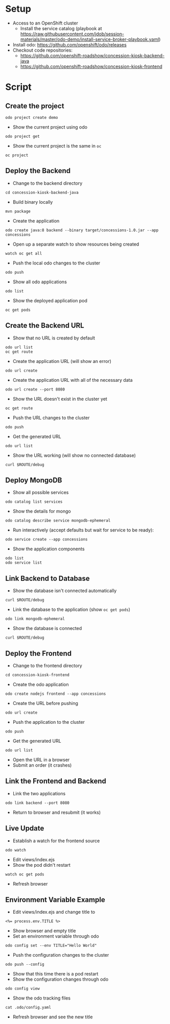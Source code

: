 # Setup

* Access to an OpenShift cluster
  * Install the service catalog (playbook at https://raw.githubusercontent.com/jdob/session-materials/master/odo-demo/install-service-broker-playbook.yaml)
* Install odo: https://github.com/openshift/odo/releases
* Checkout code repositories:
  * https://github.com/openshift-roadshow/concession-kiosk-backend-java
  * https://github.com/openshift-roadshow/concession-kiosk-frontend

# Script

## Create the project
```
odo project create demo
```
* Show the current project using odo
```
odo project get
```
* Show the current project is the same in `oc`
```
oc project
```

## Deploy the Backend
* Change to the backend directory
```
cd concession-kiosk-backend-java
```
* Build binary locally
```
mvn package
```
* Create the application
```
odo create java:8 backend --binary target/concessions-1.0.jar --app concessions
```
* Open up a separate watch to show resources being created
```
watch oc get all
```
* Push the local odo changes to the cluster
```
odo push
```
* Show all odo applications
```
odo list
```
* Show the deployed application pod
```
oc get pods
```

## Create the Backend URL
* Show that no URL is created by default
```
odo url list
oc get route
```
* Create the application URL (will show an error)
```
odo url create
```
* Create the application URL with all of the necessary data
```
odo url create --port 8080
```
* Show the URL doesn't exist in the cluster yet
```
oc get route
```
* Push the URL changes to the cluster
```
odo push
```
* Get the generated URL
```
odo url list
```
* Show the URL working (will show no connected database)
```
curl $ROUTE/debug
```

## Deploy MongoDB
* Show all possible services
```
odo catalog list services
```
* Show the details for mongo
```
odo catalog describe service mongodb-ephemeral
```
* Run interactively (accept defaults but wait for service to be ready):
```
odo service create --app concessions
```
* Show the application components
```
odo list
odo service list
```

## Link Backend to Database
* Show the database isn't connected automatically
```
curl $ROUTE/debug
```
* Link the database to the application (show `oc get pods`)
```
odo link mongodb-ephemeral
```
* Show the database is connected
```
curl $ROUTE/debug
```

## Deploy the Frontend
* Change to the frontend directory
```
cd concession-kiosk-frontend
```
* Create the odo application
```
odo create nodejs frontend --app concessions
```
* Create the URL before pushing
```
odo url create
```
* Push the application to the cluster
```
odo push
```
* Get the generated URL
```
odo url list
```
* Open the URL in a browser
* Submit an order (it crashes)

## Link the Frontend and Backend
* Link the two applications
```
odo link backend --port 8080
```
* Return to browser and resubmit (it works)

## Live Update
* Establish a watch for the frontend source
```
odo watch
```
* Edit views/index.ejs
* Show the pod didn't restart
```
watch oc get pods
```
* Refresh browser

## Environment Variable Example
* Edit views/index.ejs and change title to
```
<%= process.env.TITLE %>
```
* Show browser and empty title
* Set an environment variable through odo
```
odo config set --env TITLE="Hello World"
```
* Push the configuration changes to the cluster
```
odo push --config
```
* Show that this time there is a pod restart
* Show the configuration changes through odo
```
odo config view
```
* Show the odo tracking files
```
cat .odo/config.yaml
```
* Refresh browser and see the new title
